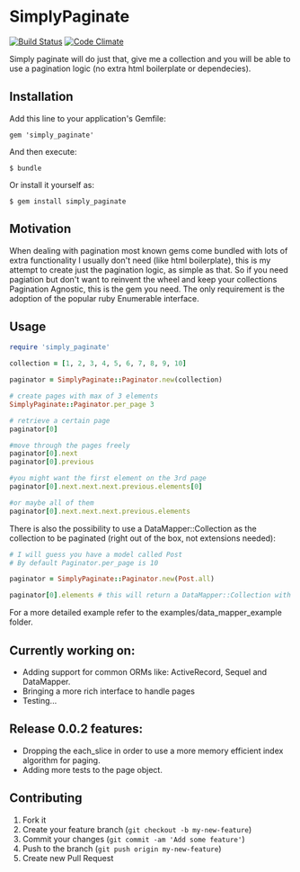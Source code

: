 # SimplyPaginate
[![Build Status](https://travis-ci.org/guiman/simply_paginate.png)](https://travis-ci.org/guiman/simply_paginate) [![Code Climate](https://codeclimate.com/github/guiman/simply_paginate.png)](https://codeclimate.com/github/guiman/simply_paginate)

Simply paginate will do just that, give me a collection and you will be able to use a pagination logic (no extra html boilerplate or dependecies).

## Installation

Add this line to your application's Gemfile:

    gem 'simply_paginate'

And then execute:

    $ bundle

Or install it yourself as:

    $ gem install simply_paginate

## Motivation
When dealing with pagination most known gems come bundled with lots of extra functionality I usually don't need (like html boilerplate), this is my attempt to create just the pagination logic, as simple as that.
So if you need pagiation but don't want to reinvent the wheel and keep your collections Pagination Agnostic, this is the gem you need. The only
requirement is the adoption of the popular ruby Enumerable interface.

## Usage

```ruby
require 'simply_paginate'

collection = [1, 2, 3, 4, 5, 6, 7, 8, 9, 10]

paginator = SimplyPaginate::Paginator.new(collection)

# create pages with max of 3 elements
SimplyPaginate::Paginator.per_page 3

# retrieve a certain page
paginator[0]

#move through the pages freely
paginator[0].next
paginator[0].previous

#you might want the first element on the 3rd page
paginator[0].next.next.next.previous.elements[0]

#or maybe all of them
paginator[0].next.next.next.previous.elements
```

There is also the possibility to use a DataMapper::Collection as the collection to be paginated (right out of the box, not extensions needed):

```ruby
# I will guess you have a model called Post
# By default Paginator.per_page is 10

paginator = SimplyPaginate::Paginator.new(Post.all)

paginator[0].elements # this will return a DataMapper::Collection with the first 10 elements
```

For a more detailed example refer to the examples/data_mapper_example folder.

## Currently working on:

* Adding support for common ORMs like: ActiveRecord, Sequel and DataMapper.
* Bringing a more rich interface to handle pages
* Testing...

## Release 0.0.2 features:
* Dropping the each_slice in order to use a more memory efficient index algorithm for paging.
* Adding more tests to the page object.

## Contributing

1. Fork it
2. Create your feature branch (`git checkout -b my-new-feature`)
3. Commit your changes (`git commit -am 'Add some feature'`)
4. Push to the branch (`git push origin my-new-feature`)
5. Create new Pull Request
